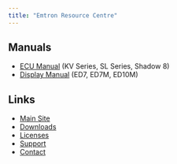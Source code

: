 ```yaml
---
title: "Emtron Resource Centre"
---
```


## Manuals
 * [ECU Manual](/engine-management) (KV Series, SL Series, Shadow 8)
 * [Display Manual](/displays) (ED7, ED7M, ED10M)

## Links
 * [Main Site](https://emtron.world/)
 * [Downloads](https://downloads.emtronaustralia.com.au/)
 * [Licenses](https://license.emtronaustralia.com.au/)
 * [Support](https://emtron.world/pages/support)
 * [Contact](https://emtron.world/pages/contact)

